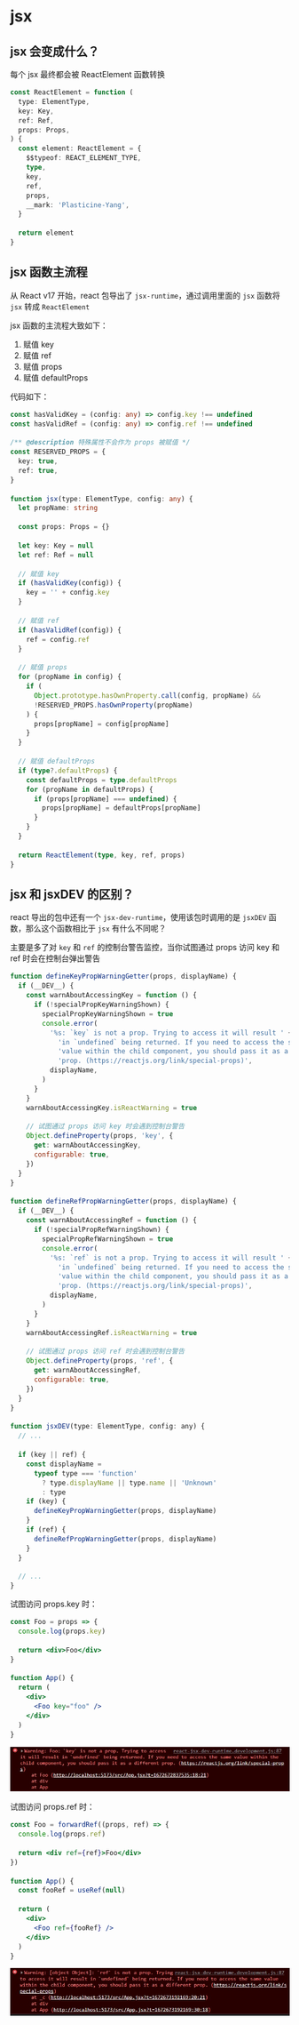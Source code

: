 # jsx

## jsx 会变成什么？

每个 jsx 最终都会被 ReactElement 函数转换

```ts
const ReactElement = function (
  type: ElementType,
  key: Key,
  ref: Ref,
  props: Props,
) {
  const element: ReactElement = {
    $$typeof: REACT_ELEMENT_TYPE,
    type,
    key,
    ref,
    props,
    __mark: 'Plasticine-Yang',
  }

  return element
}
```

## jsx 函数主流程

从 React v17 开始，react 包导出了 `jsx-runtime`，通过调用里面的 `jsx` 函数将 `jsx` 转成 `ReactElement`

jsx 函数的主流程大致如下：

1. 赋值 key
2. 赋值 ref
3. 赋值 props
4. 赋值 defaultProps

代码如下：

```ts
const hasValidKey = (config: any) => config.key !== undefined
const hasValidRef = (config: any) => config.ref !== undefined

/** @description 特殊属性不会作为 props 被赋值 */
const RESERVED_PROPS = {
  key: true,
  ref: true,
}

function jsx(type: ElementType, config: any) {
  let propName: string

  const props: Props = {}

  let key: Key = null
  let ref: Ref = null

  // 赋值 key
  if (hasValidKey(config)) {
    key = '' + config.key
  }

  // 赋值 ref
  if (hasValidRef(config)) {
    ref = config.ref
  }

  // 赋值 props
  for (propName in config) {
    if (
      Object.prototype.hasOwnProperty.call(config, propName) &&
      !RESERVED_PROPS.hasOwnProperty(propName)
    ) {
      props[propName] = config[propName]
    }
  }

  // 赋值 defaultProps
  if (type?.defaultProps) {
    const defaultProps = type.defaultProps
    for (propName in defaultProps) {
      if (props[propName] === undefined) {
        props[propName] = defaultProps[propName]
      }
    }
  }

  return ReactElement(type, key, ref, props)
}
```

## jsx 和 jsxDEV 的区别？

react 导出的包中还有一个 `jsx-dev-runtime`，使用该包时调用的是 `jsxDEV` 函数，那么这个函数相比于 `jsx` 有什么不同呢？

主要是多了对 `key` 和 `ref` 的控制台警告监控，当你试图通过 props 访问 key 和 ref 时会在控制台弹出警告

```js
function defineKeyPropWarningGetter(props, displayName) {
  if (__DEV__) {
    const warnAboutAccessingKey = function () {
      if (!specialPropKeyWarningShown) {
        specialPropKeyWarningShown = true
        console.error(
          '%s: `key` is not a prop. Trying to access it will result ' +
            'in `undefined` being returned. If you need to access the same ' +
            'value within the child component, you should pass it as a different ' +
            'prop. (https://reactjs.org/link/special-props)',
          displayName,
        )
      }
    }
    warnAboutAccessingKey.isReactWarning = true

    // 试图通过 props 访问 key 时会遇到控制台警告
    Object.defineProperty(props, 'key', {
      get: warnAboutAccessingKey,
      configurable: true,
    })
  }
}

function defineRefPropWarningGetter(props, displayName) {
  if (__DEV__) {
    const warnAboutAccessingRef = function () {
      if (!specialPropRefWarningShown) {
        specialPropRefWarningShown = true
        console.error(
          '%s: `ref` is not a prop. Trying to access it will result ' +
            'in `undefined` being returned. If you need to access the same ' +
            'value within the child component, you should pass it as a different ' +
            'prop. (https://reactjs.org/link/special-props)',
          displayName,
        )
      }
    }
    warnAboutAccessingRef.isReactWarning = true

    // 试图通过 props 访问 ref 时会遇到控制台警告
    Object.defineProperty(props, 'ref', {
      get: warnAboutAccessingRef,
      configurable: true,
    })
  }
}

function jsxDEV(type: ElementType, config: any) {
  // ...

  if (key || ref) {
    const displayName =
      typeof type === 'function'
        ? type.displayName || type.name || 'Unknown'
        : type
    if (key) {
      defineKeyPropWarningGetter(props, displayName)
    }
    if (ref) {
      defineRefPropWarningGetter(props, displayName)
    }
  }

  // ...
}
```

试图访问 props.key 时：

```jsx
const Foo = props => {
  console.log(props.key)

  return <div>Foo</div>
}

function App() {
  return (
    <div>
      <Foo key="foo" />
    </div>
  )
}
```

![jsxDEV 对访问 props 中的 key 的警告](./images/jsxDEV对访问props中的key的警告.jpg)

试图访问 props.ref 时：

```jsx
const Foo = forwardRef((props, ref) => {
  console.log(props.ref)

  return <div ref={ref}>Foo</div>
})

function App() {
  const fooRef = useRef(null)

  return (
    <div>
      <Foo ref={fooRef} />
    </div>
  )
}
```

![jsxDEV 对访问 props 中的 ref 的警告](./images/jsxDEV对访问props中的ref的警告.jpg)
